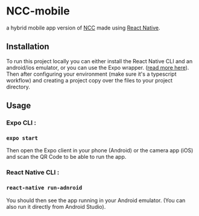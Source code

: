 # NCC-mobile
a hybrid mobile app version of [NCC](https://github.com/Elbarae1921/NCC) made using [React Native](https://reactnative.dev/).

## Installation

To run this project locally you can either install the React Native CLI and an android/ios emulator, or you can use the Expo wrapper. ([read more here](https://reactnative.dev/docs/environment-setup)).
Then after configuring your environment (make sure it's a typescript workflow) and creating a project copy over the files to your project directory.

## Usage

### Expo CLI :
### ```expo start```
Then open the Expo client in your phone (Android) or the camera app (iOS) and scan the QR Code to be able to run the app.

### React Native CLI :
### ```react-native run-adnroid```
You should then see the app running in your Android emulator. (You can also run it directly from Android Studio).